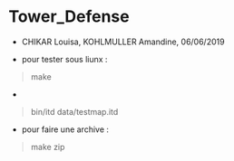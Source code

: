 # Tower_Defense

* CHIKAR Louisa, KOHLMULLER Amandine, 06/06/2019

* pour tester sous liunx :
> make
*
> bin/itd data/testmap.itd

* pour faire une archive :
> make zip

